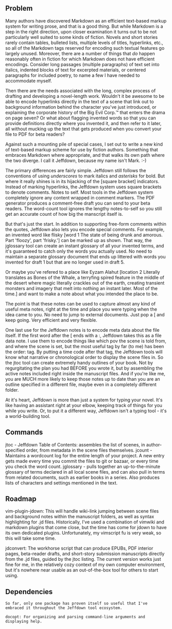 Problem
-------
Many authors have discovered Markdown as an efficient text-based markup system for writing prose, and that is a good thing. But while Markdown is a step in the right direction, upon closer examination it turns out to be not particularly well suited to some kinds of fiction. Novels and short stories rarely contain tables, bulleted lists, multiple levels of titles, hyperlinks, etc., so all of the Markdown tags reserved for encoding such textual features go largely unused. Moreover, there are a number of things that _do_ happen reasonably often in fiction for which Markdown does not have efficient encodings. Consider long passages (multiple paragraphs) of text set into italics, indented blocks of text for excerpted materials, or centered paragraphs for included poetry, to name a few I have needed to accommodate myself. 

Then there are the needs associated with the long, complex process of drafting and developing a novel-length work. Wouldn't it be awesome to be able to encode hyperlinks directly in the text of a scene that link out to background information behind the character you've just introduced, or explaining the corporate history of the Big Evil Corp.™ that enters the drama on page seven? Or what about flagging invented words so that you can provide definitions directly where you invented it, and then refer to it later, all without mucking up the text that gets produced when you convert your file to PDF for beta readers?

Against such a mounting pile of special cases, I set out to write a new kind of text-based markup scheme for use by fiction authors. Something that embraces Markdown where appropriate, and that walks its own path where the two diverge. I call it Jeffdown, because my name isn't Mark. :-)

The primary differences are fairly simple. Jeffdown still follows the conventions of using _underscores_ to mark italics and *asterisks* for bold. But where it really shines is in its hijacking of the [square bracket] indicators. Instead of marking hyperlinks, the Jeffdown system uses square brackets to denote comments. Notes to self. Most tools in the Jeffdown system completely ignore any content wrapped in comment markers. The PDF generator produces a comment-free draft you can send to your beta readers. The word-count tool ignores the lengthy notes-to-self so you still get an accurate count of how big the manscript itself is.

But that's just the start. In addition to supporting free-form comments within the quotes, Jeffdown also lets you encode special comments. For example, an invented word like flisky [word 1 The state of being drunk and amorous. Part 'floozy', part 'frisky.'] can be marked up as shown. That way, the jglossary tool can create an instant glossary of all your invented terms, and it's guaranteed to catch only the words you actually used. No need to maintain a separate glossary document that ends up littered with words you invented for draft 1 but that are no longer used in draft 5.

Or maybe you've refered to a place like Eyzam Alahut [location 2 Literally translates as Bones of the Whale, a terryfing spired feature in the middle of the desert where magic literally crackles out of the earth, creating transient monsters and imagery that melt into nothing an instant later. Most of the time.] and want to make a note about what you intended the place to be. 

The point is that these notes can be used to capture almost any kind of useful meta notes, right at the time and place you were typing when the idea came to you. No need to jump to external documents. Just pop a [ and keep going. Very efficient and very flexible.

One last use for the Jeffdown notes is to encode meta data about the file itself. If the first word after the [ ends with a :, Jeffdown takes this as a file data note. I use them to encode things like which pov the scene is told from, and where the scene is set, but the most useful tag by far (to me) has been the order: tag. By putting a time code after that tag, the Jeffdown tools will know what narrative or chronological order to display the scene files in. So the jtoc tool can create extremely handy outlines of your book. Not by regurgitating the plan you had BEFORE you wrote it, but by assembling the active notes included right inside the manuscript files. And if you're like me, you are MUCH more likely to keep those notes up to date than you are an outline specified in a different file, maybe even in a completely different folder.

At it's heart, Jeffdown is more than just a system for typing your novel. It's like having an assistant right at your elbow, keeping track of things for you while you write. Or, to put it a different way, Jeffdown isn't a typing tool - it's a world-building tool.

Commands
--------
jtoc - Jeffdown Table of Contents: assembles the list of scenes, in author-specified order, from metadata in the scene files themselves.
jcount - Maintains a wordcount log for the entire length of your project. A new entry gets made every time you commit the files to git or bazaar, or every time you check the word count.
jglossary - pulls together an up-to-the-minute glossary of terms declared in all local scene files, and can also pull in terms from related documents, such as earlier books in a series. Also produces lists of characters and settings mentioned in the text.

Roadmap
-------
vim-plugin-jdown: This will handle wiki-link jumping between scene files and background notes within the manuscript folders, as well as syntax highlighting for .jd files. Historically, I've used a combination of vimwiki and markdown plugins that come close, but the time has come for jdown to have its own dedicated plugins. Unfortunately, my vimscript fu is very weak, so this will take some time. 

jdconvert: The workhorse script that can produce EPUBs, PDF interior pages, beta-reader drafts, and short-story submission manuscripts directly from the .jd files, guided by the jtoc listing. The current version works just fine for me, in the relatively cozy context of my own computer environment, but it's nowhere near usable as an out-of-the-box tool for others to start using.


Dependencies
------------
    So far, only one package has proven itself so useful that I've embraced it throughout the Jeffdown tool ecosystem.

    docopt: For organizing and parsing command-line arguments and displaying help.
